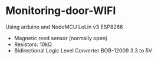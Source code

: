 # Monitoring-door-WIFI
Using arduino and NodeMCU LoLin v3 ESP8266
- Magnetic reed sensor (normally open)
- Resistors: 10kΩ 
- Bidirectional Logic Level Converter BOB-12009 3.3 to 5V
